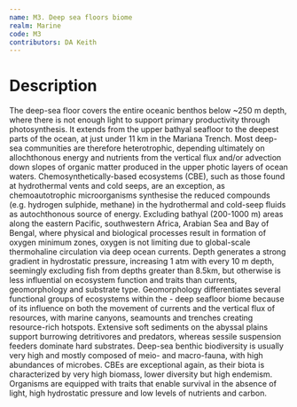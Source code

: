 ```yaml
---
name: M3. Deep sea floors biome
realm: Marine
code: M3
contributors: DA Keith
---
```


# Description

The deep-sea floor covers the entire oceanic benthos below ~250 m depth, where there is not enough light to support primary productivity through photosynthesis. It extends from the upper bathyal seafloor to the deepest parts of the ocean, at just under 11 km in the Mariana Trench. Most deep-sea communities are therefore heterotrophic, depending ultimately on allochthonous energy and nutrients from the vertical flux and/or advection down slopes of organic matter produced in the upper photic layers of ocean waters. Chemosynthetically-based ecosystems (CBE), such as those found at hydrothermal vents and cold seeps, are an exception, as chemoautotrophic microorganisms synthesise the reduced compounds (e.g. hydrogen sulphide, methane) in the hydrothermal and cold-seep fluids as autochthonous source of energy. Excluding bathyal (200-1000 m) areas along the eastern Pacific, southwestern Africa, Arabian Sea and Bay of Bengal, where physical and biological processes result in formation of oxygen minimum zones, oxygen is not limiting due to global-scale thermohaline circulation via deep ocean currents. Depth generates a strong gradient in hydrostatic pressure, increasing 1 atm with every 10 m depth, seemingly excluding fish from depths greater than 8.5km, but otherwise is less influential on ecosystem function and traits than currents, geomorphology and substrate type. Geomorphology differentiates several functional groups of ecosystems within the - deep seafloor biome because of its influence on both the movement of currents and the vertical flux of resources, with marine canyons, seamounts and trenches creating resource-rich hotspots. Extensive soft sediments on the abyssal plains support burrowing detritivores and predators, whereas sessile suspension feeders dominate hard substrates. Deep-sea benthic biodiversity is usually very high and mostly composed of meio- and macro-fauna, with high abundances of microbes. CBEs are exceptional again, as their biota is characterized by very high biomass, lower diversity but high endemism. Organisms are equipped with traits that enable survival in the absence of light, high hydrostatic pressure and low levels of nutrients and carbon.
